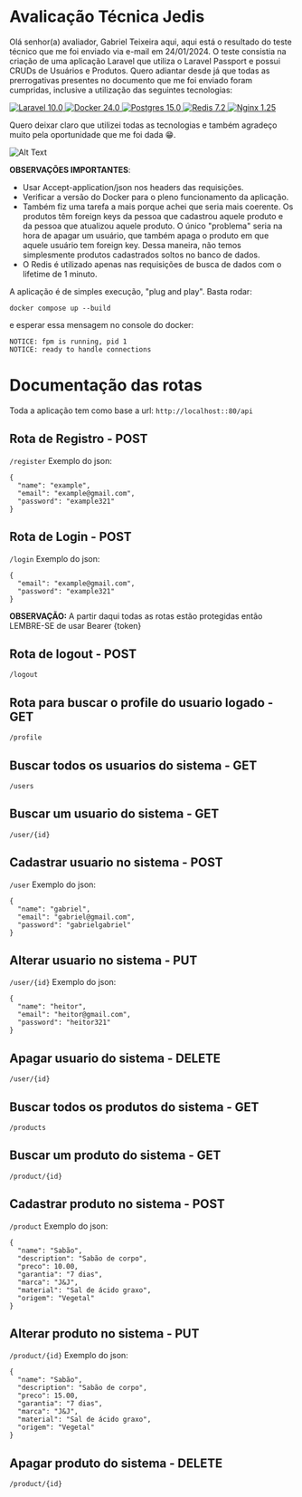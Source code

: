 # Avalicação Técnica Jedis
Olá senhor(a) avaliador, Gabriel Teixeira aqui, aqui está o resultado do teste técnico que me foi enviado via e-mail em 24/01/2024. O teste consistia na criação de uma aplicação Laravel que utiliza o Laravel Passport e possui CRUDs de Usuários e Produtos. Quero adiantar desde já que todas as prerrogativas presentes no documento que me foi enviado foram cumpridas, inclusive a utilização das seguintes tecnologias:

<a href="https://laravel.com/">
    <img src="https://shields.io/badge/Laravel-10.0v-blue.svg?logo=laravel" alt="Laravel 10.0" />
</a>
<a href="https://docker.com">
    <img src="https://shields.io/badge/Docker-24.0v-blue.svg?logo=docker" alt="Docker 24.0" />
</a>
<a href="https://www.postgresql.org/">
    <img src="https://shields.io/badge/Postgres-15.0v-blue.svg?logo=postgresql" alt="Postgres 15.0" />
</a>
<a href="https://redis.io/">
    <img src="https://shields.io/badge/Redis-7.2v-blue.svg?logo=redis" alt="Redis 7.2" />
</a>
<a href="https://nginx.org/">
    <img src="https://shields.io/badge/Nginx-1.25v-blue.svg?logo=nginx" alt="Nginx 1.25" />
</a>

Quero deixar claro que utilizei todas as tecnologias e também agradeço muito pela oportunidade que me foi dada 😁.

![Alt Text](https://66.media.tumblr.com/5d660d5cee750d69c64c4e5eaca5e862/tumblr_mqklvtXpgy1s0kkr4o1_250.gif)

**OBSERVAÇÕES IMPORTANTES**: 
- Usar Accept-application/json nos headers das requisições.
- Verificar a versão do Docker para o pleno funcionamento da aplicação.
- Também fiz uma tarefa a mais porque achei que seria mais coerente. Os produtos têm foreign keys da pessoa que cadastrou aquele produto e da pessoa que atualizou aquele produto. O único "problema" seria na hora de apagar um usuário, que também apaga o produto em que aquele usuário tem foreign key. Dessa maneira, não temos simplesmente produtos cadastrados soltos no banco de dados.
- O Redis é utilizado apenas nas requisições de busca de dados com o lifetime de 1 minuto.  

A aplicação é de simples execução, "plug and play". Basta rodar:
```
docker compose up --build
```
e esperar essa mensagem no console do docker: 
```
NOTICE: fpm is running, pid 1
NOTICE: ready to handle connections
``` 
# Documentação das rotas
Toda a aplicação tem como base a url: ```http://localhost::80/api```

## Rota de Registro - POST
```/register```
Exemplo do json:
```
{
  "name": "example",
  "email": "example@gmail.com",
  "password": "example321"
}
```
## Rota de Login - POST 
```/login```
Exemplo do json:
```
{
  "email": "example@gmail.com",
  "password": "example321"
}
```

**OBSERVAÇÃO:** A partir daqui todas as rotas estão protegidas então LEMBRE-SE de usar Bearer {token}

## Rota de logout - POST
```/logout```

## Rota para buscar o profile do usuario logado - GET
```/profile```

## Buscar todos os usuarios do sistema - GET
```/users```

## Buscar um usuario do sistema - GET
```/user/{id}```

## Cadastrar usuario no sistema - POST
```/user```
Exemplo do json:
```
{
  "name": "gabriel",
  "email": "gabriel@gmail.com",
  "password": "gabrielgabriel"
}
```

## Alterar usuario no sistema - PUT
```/user/{id}```
Exemplo do json:
```
{
  "name": "heitor",
  "email": "heitor@gmail.com",
  "password": "heitor321"
}
```

## Apagar usuario do sistema - DELETE
```/user/{id}```

## Buscar todos os produtos do sistema - GET
```/products```

## Buscar um produto do sistema - GET
```/product/{id}```

## Cadastrar produto no sistema - POST
```/product```
Exemplo do json:
```
{
  "name": "Sabão",
  "description": "Sabão de corpo",
  "preco": 10.00,
  "garantia": "7 dias",
  "marca": "J&J",
  "material": "Sal de ácido graxo",
  "origem": "Vegetal"
}
```

## Alterar produto no sistema - PUT
```/product/{id}```
Exemplo do json:
```
{
  "name": "Sabão",
  "description": "Sabão de corpo",
  "preco": 15.00,
  "garantia": "7 dias",
  "marca": "J&J",
  "material": "Sal de ácido graxo",
  "origem": "Vegetal"
}
```

## Apagar produto do sistema - DELETE
```/product/{id}```
